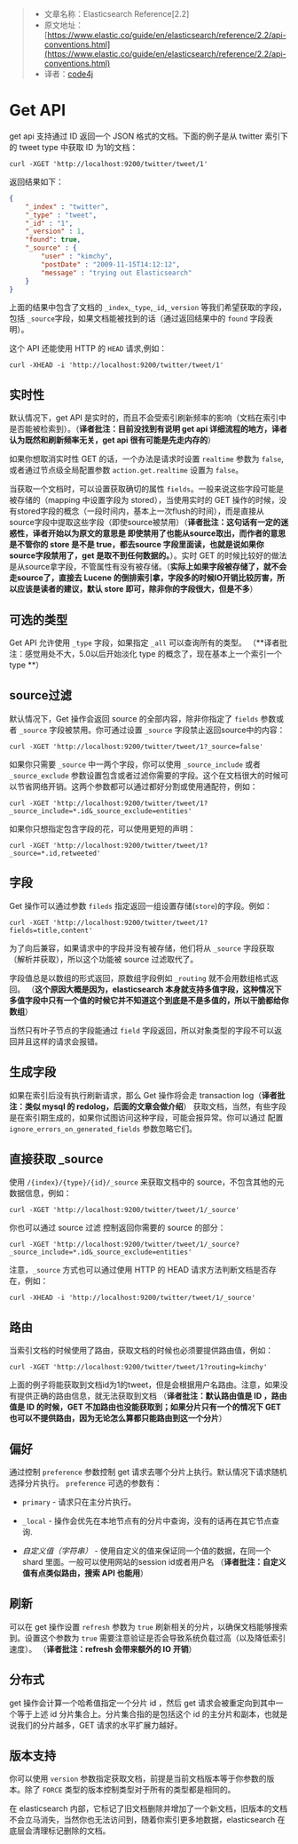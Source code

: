 >* 文章名称：Elasticsearch Reference[2.2]
>* 原文地址：[https://www.elastic.co/guide/en/elasticsearch/reference/2.2/api-conventions.html](https://www.elastic.co/guide/en/elasticsearch/reference/2.2/api-conventions.html)
>* 译者：[code4j](https://github.com/rpgmakervx)

# Get API

get api 支持通过 ID 返回一个 JSON 格式的文档。下面的例子是从 twitter 索引下的 tweet type 中获取 ID 为1的文档：

```
curl -XGET 'http://localhost:9200/twitter/tweet/1'
```

返回结果如下：

```json
{
    "_index" : "twitter",
    "_type" : "tweet",
    "_id" : "1",
    "_version" : 1,
    "found": true,
    "_source" : {
        "user" : "kimchy",
        "postDate" : "2009-11-15T14:12:12",
        "message" : "trying out Elasticsearch"
    }
}
```

上面的结果中包含了文档的 `_index`,`_type`,`_id`,`_version` 等我们希望获取的字段，包括 `_source`字段，如果文档能被找到的话（通过返回结果中的 `found` 字段表明）。

这个 API 还能使用 HTTP 的 `HEAD` 请求,例如：

```
curl -XHEAD -i 'http://localhost:9200/twitter/tweet/1'
```

## 实时性

默认情况下，get API 是实时的，而且不会受索引刷新频率的影响（文档在索引中是否能被检索到）。（**译者批注：目前没找到有说明 get api 详细流程的地方，译者认为既然和刷新频率无关，get api 很有可能是先走内存的**）

如果你想取消实时性 GET 的话，一个办法是请求时设置 `realtime` 参数为 `false`,或者通过节点级全局配置参数 `action.get.realtime` 设置为 `false`。

当获取一个文档时，可以设置获取确切的属性 `fields`。一般来说这些字段可能是被存储的（mapping 中设置字段为 stored），当使用实时的 GET 操作的时候，没有stored字段的概念（一段时间内，基本上一次flush的时间），而是直接从source字段中提取这些字段（即使source被禁用）（**译者批注：这句话有一定的迷惑性，译者开始以为原文的意思是 即使禁用了也能从source取出，而作者的意思是不管你的 store 是不是 true，都去source 字段里面读，也就是说如果你source字段禁用了，get 是取不到任何数据的。**）。实时 GET 的时候比较好的做法是从source拿字段，不管属性有没有被存储。（**实际上如果字段被存储了，就不会走source了，直接去 Lucene 的倒排索引拿，字段多的时候IO开销比较厉害，所以应该是读者的建议，默认 store 即可，除非你的字段很大，但是不多**）

## 可选的类型

Get API 允许使用 `_type` 字段，如果指定 `_all` 可以查询所有的类型。
（**译者批注：感觉用处不大，5.0以后开始淡化 type 的概念了，现在基本上一个索引一个 type **）

## source过滤

默认情况下，Get 操作会返回 source 的全部内容，除非你指定了 `fields` 参数或者 `_source` 字段被禁用。你可通过设置 `_source` 字段禁止返回source中的内容：

```
curl -XGET 'http://localhost:9200/twitter/tweet/1?_source=false'
```

如果你只需要 `_source` 中一两个字段，你可以使用 `_source_include` 或者 `_source_exclude` 参数设置包含或者过滤你需要的字段。这个在文档很大的时候可以节省网络开销。这两个参数都可以通过都好分割或使用通配符，例如：

```
curl -XGET 'http://localhost:9200/twitter/tweet/1?_source_include=*.id&_source_exclude=entities'
```

如果你只想指定包含字段的花，可以使用更短的声明：

```
curl -XGET 'http://localhost:9200/twitter/tweet/1?_source=*.id,retweeted'
```

## 字段

Get 操作可以通过参数 `fileds` 指定返回一组设置存储(`store`)的字段。例如：

```
curl -XGET 'http://localhost:9200/twitter/tweet/1?fields=title,content'
```

为了向后兼容，如果请求中的字段并没有被存储，他们将从 `_source` 字段获取（解析并获取），所以这个功能被 source 过滤取代了。

字段值总是以数组的形式返回，原数组字段例如 `_routing` 就不会用数组格式返回。
（**这个原因大概是因为，elasticsearch 本身就支持多值字段，这种情况下 多值字段中只有一个值的时候它并不知道这个到底是不是多值的，所以干脆都给你数组**）

当然只有叶子节点的字段能通过 `field` 字段返回，所以对象类型的字段不可以返回并且这样的请求会报错。

## 生成字段

如果在索引后没有执行刷新请求，那么 Get 操作将会走 transaction log（**译者批注：类似 mysql 的 redolog，后面的文章会做介绍**） 获取文档，当然，有些字段是在索引期生成的，如果你试图访问这种字段，可能会报异常。你可以通过 配置 `ignore_errors_on_generated_fields` 参数忽略它们。

## 直接获取 _source

使用 `/{index}/{type}/{id}/_source` 来获取文档中的 source，不包含其他的元数据信息，例如：

```
curl -XGET 'http://localhost:9200/twitter/tweet/1/_source'
```

你也可以通过 source 过滤 控制返回你需要的 source 的部分：

```
curl -XGET 'http://localhost:9200/twitter/tweet/1/_source?_source_include=*.id&_source_exclude=entities'
```

注意，`_source` 方式也可以通过使用 HTTP 的 HEAD 请求方法判断文档是否存在，例如：

```
curl -XHEAD -i 'http://localhost:9200/twitter/tweet/1/_source'
```

## 路由

当索引文档的时候使用了路由，获取文档的时候也必须要提供路由值，例如：

```
curl -XGET 'http://localhost:9200/twitter/tweet/1?routing=kimchy'
```

上面的例子将能获取到文档id为1的tweet，但是会根据用户名路由。注意，如果没有提供正确的路由信息，就无法获取到文档
（**译者批注：默认路由值是 ID ，路由值是 ID 的时候，GET 不加路由也没能获取到；如果分片只有一个的情况下 GET 也可以不提供路由，因为无论怎么算都只能路由到这一个分片**）

## 偏好

通过控制 `preference` 参数控制 get 请求去哪个分片上执行。默认情况下请求随机选择分片执行。
`preference` 可选的参数有：

- `primary` - 请求只在主分片执行。
- `_local` - 操作会优先在本地节点有的分片中查询，没有的话再在其它节点查询.

- *自定义值（字符串）* - 使用自定义的值来保证同一个值的数据，在同一个 shard 里面。一般可以使用网站的session id或者用户名
（**译者批注：自定义值有点类似路由，搜索 API 也能用**）

## 刷新

可以在 get 操作设置 `refresh` 参数为 `true` 刷新相关的分片，以确保文档能够搜索到。设置这个参数为 `true` 需要注意验证是否会导致系统负载过高（以及降低索引速度）。
（**译者批注：refresh 会带来额外的 IO 开销**）

## 分布式
get 操作会计算一个哈希值指定一个分片 id ，然后 get 请求会被重定向到其中一个等于上述 id 分片集合上。分片集合指的是包括这个 id 的主分片和副本，也就是说我们的分片越多，GET  请求的水平扩展力越好。

## 版本支持

你可以使用 `version` 参数指定获取文档，前提是当前文档版本等于你参数的版本。除了  `FORCE` 类型的版本控制类型对于所有的类型都是相同的。

在 elasticsearch 内部，它标记了旧文档删除并增加了一个新文档，旧版本的文档不会立马消失，当然你也无法访问到，随着你索引更多地数据，elasticsearch 在底层会清理标记删除的文档。





